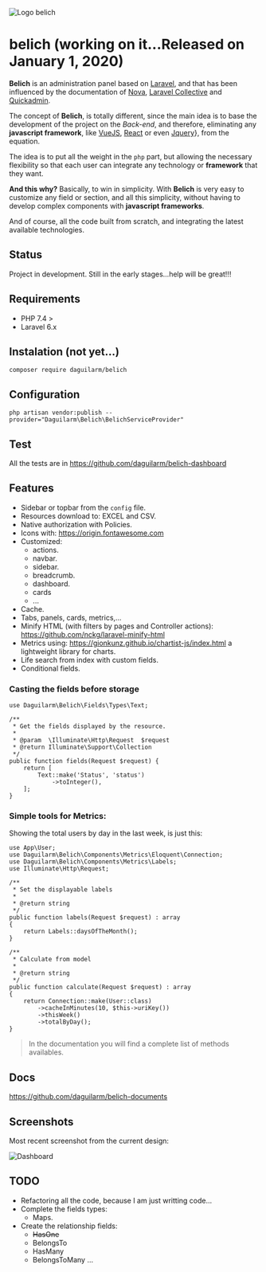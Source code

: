 ![Logo belich](https://raw.githubusercontent.com/daguilarm/belich/master/documents/images/logo.png)

# belich (working on it...Released on January 1, 2020)

**Belich** is an administration panel based on [Laravel](https://laravel.com), and that has been influenced by the documentation of [Nova](https://nova.laravel.com), [Laravel Collective](https://laravelcollective.com/) and [Quickadmin](https://github.com/LaravelDaily/quickadmin).

The concept of **Belich**, is totally different, since the main idea is to base the development of the project on the *Back-end*, and therefore, eliminating any **javascript framework**, like [VueJS](https://vuejs.org/), [React](https://reactjs.org) or even [Jquery](https://jquery.com/)}, from the equation. 

The idea is to put all the weight in the `php` part, but allowing the necessary flexibility so that each user can integrate any technology or **framework** that they want.

**And this why?** Basically, to win in simplicity. With **Belich** is very easy to customize any field or section, and all this simplicity, without having to develop complex components with **javascript frameworks**.

And of course, all the code built from scratch, and integrating the latest available technologies.

## Status 

Project in development. Still in the early stages...help will be great!!!

## Requirements

- PHP 7.4 >
- Laravel 6.x

## Instalation (not yet...)

`composer require daguilarm/belich`

## Configuration 

`php artisan vendor:publish --provider="Daguilarm\Belich\BelichServiceProvider"`

## Test

All the tests are in https://github.com/daguilarm/belich-dashboard

## Features 

- Sidebar or topbar from the `config` file.
- Resources download to: EXCEL and CSV.
- Native authorization with Policies.
- Icons with: https://origin.fontawesome.com
- Customized:
    + actions.
    + navbar.
    + sidebar.
    + breadcrumb.
    + dashboard.
    + cards
    + ...
- Cache.
- Tabs, panels, cards, metrics,...
- Minify HTML (with filters by pages and Controller actions): https://github.com/nckg/laravel-minify-html
- Metrics using: https://gionkunz.github.io/chartist-js/index.html a lightweight library for charts.
- Life search from index with custom fields.
- Conditional fields.

### Casting the fields before storage

~~~
use Daguilarm\Belich\Fields\Types\Text;

/**
 * Get the fields displayed by the resource.
 *
 * @param  \Illuminate\Http\Request  $request
 * @return Illuminate\Support\Collection
 */
public function fields(Request $request) {
    return [
        Text::make('Status', 'status')
            ->toInteger(),
    ];
}
~~~

### Simple tools for Metrics:

Showing the total users by day in the last week, is just this:

~~~
use App\User;
use Daguilarm\Belich\Components\Metrics\Eloquent\Connection;
use Daguilarm\Belich\Components\Metrics\Labels;
use Illuminate\Http\Request;

/**
 * Set the displayable labels
 *
 * @return string
 */
public function labels(Request $request) : array
{
    return Labels::daysOfTheMonth();
}

/**
 * Calculate from model
 *
 * @return string
 */
public function calculate(Request $request) : array
{
    return Connection::make(User::class)
        ->cacheInMinutes(10, $this->uriKey())
        ->thisWeek()
        ->totalByDay();
}
~~~

>In the documentation you will find a complete list of methods availables.

## Docs 

https://github.com/daguilarm/belich-documents

## Screenshots

Most recent screenshot from the current design:

![Dashboard](https://raw.githubusercontent.com/daguilarm/belich/master/documents/images/2019-11-20.png)

## TODO

- Refactoring all the code, because I am just writting code...
- Complete the fields types:
    + Maps.
- Create the relationship fields:
    + <del>HasOne</del>
    + BelongsTo
    + HasMany
    + BelongsToMany
...
